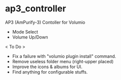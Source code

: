 # ap3_controller
AP3 (AmPurify-3) Contoller for Volumio
- Mode Select
- Volume Up/Down

< To Do >
* Fix a failure with "volumio plugin install" command.
* Remove useless folder menu (right-upper placed)
* Improve the icons & albums for UI.
* Find anything for configurable stuffs.
